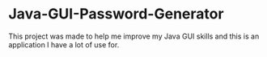 # Java-GUI-Password-Generator
This project was made to help me improve my Java GUI skills and this is an application I have a lot of use for.
